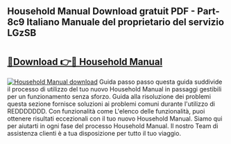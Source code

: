 ## Household Manual Download gratuit PDF - Part-8c9 Italiano Manuale del proprietario del servizio LGzSB

# <h2><a href="http://dfbsom.blite.top/?on=Household+Manual">🔗Download 👉🔴 Household Manual</a></h2>

[![Household Manual download](https://i.imgur.com/lujVjoI.png)](http://dfbsom.blite.top/?on=Household+Manual)
Guida passo passo questa guida suddivide il processo di utilizzo del tuo nuovo Household Manual in passaggi gestibili per un funzionamento senza sforzo. Guida alla risoluzione dei problemi questa sezione fornisce soluzioni ai problemi comuni durante l'utilizzo di REDDDDDDD. Con funzionalità come L'elenco delle funzionalità, puoi ottenere risultati eccezionali con il tuo nuovo Household Manual. Siamo qui per aiutarti in ogni fase del processo Household Manual. Il nostro Team di assistenza clienti è a tua disposizione per tutto il tuo viaggio.
